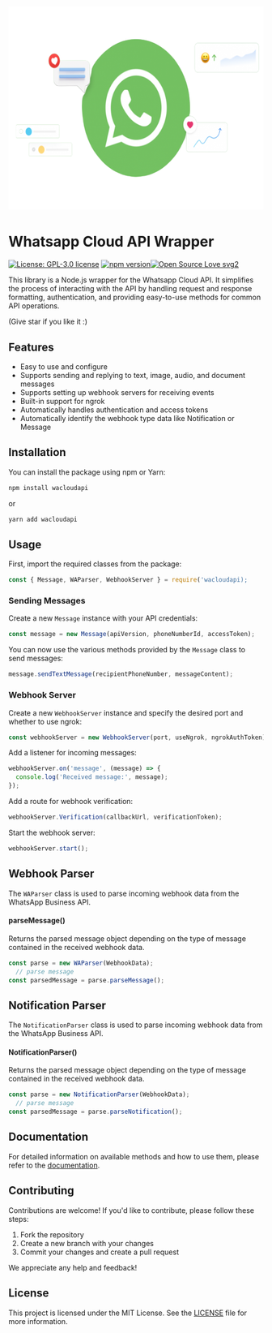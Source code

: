 
<h1 align="center">


  <br>
 

  <a href="https://imtaqin.id"> <img src="assets/logo.png" height="400"></a>
  
# Whatsapp Cloud API Wrapper
[![License: GPL-3.0 license](https://img.shields.io/github/license/fdciabdul/WhatsApp-Cloud-API-Wrapper?style=plastic)](https://opensource.org/licenses/Artistic-2.0)
[![npm version](https://badge.fury.io/js/wacloudapi.svg)](https://badge.fury.io/js/discord.js)[![Open Source Love svg2](https://badges.frapsoft.com/os/v2/open-source.svg?v=103)](https://github.com/ellerbrock/open-source-badges/)


 This library is a Node.js wrapper for the Whatsapp Cloud API. It simplifies the process of interacting with the API by handling request and response formatting, authentication, and providing easy-to-use methods for common API operations.

 (Give star if you like it :) 

## Features

-   Easy to use and configure
-   Supports sending and replying to text, image, audio, and document messages
-   Supports setting up webhook servers for receiving events
-   Built-in support for ngrok
-   Automatically handles authentication and access tokens
-  Automatically identify the webhook type data like Notification or Message

## Installation

You can install the package using npm or Yarn:

```bash
npm install wacloudapi
```
or

```bash
yarn add wacloudapi
```
## Usage

First, import the required classes from the package:



```javascript
const { Message, WAParser, WebhookServer } = require('wacloudapi);
```

### Sending Messages

Create a new `Message` instance with your API credentials:

```javascript
const message = new Message(apiVersion, phoneNumberId, accessToken);
```


You can now use the various methods provided by the `Message` class to send messages:


```javascript
message.sendTextMessage(recipientPhoneNumber, messageContent);
```

### Webhook Server

Create a new `WebhookServer` instance and specify the desired port and whether to use ngrok:

```javascript
const webhookServer = new WebhookServer(port, useNgrok, ngrokAuthToken);
```

Add a listener for incoming messages:

```javascript
webhookServer.on('message', (message) => {
  console.log('Received message:', message);
});
```

Add a route for webhook verification:

```javascript
webhookServer.Verification(callbackUrl, verificationToken);
```
Start the webhook server:

```javascript
webhookServer.start();
```

## Webhook Parser

The `WAParser` class is used to parse incoming webhook data from the WhatsApp Business API.


#### parseMessage()

Returns the parsed message object depending on the type of message contained in the received webhook data.
```javascript
const parse = new WAParser(WebhookData);
  // parse message
const parsedMessage = parse.parseMessage();
```
## Notification Parser

The `NotificationParser` class is used to parse incoming webhook data from the WhatsApp Business API.


#### NotificationParser()

Returns the parsed message object depending on the type of message contained in the received webhook data.
```javascript
const parse = new NotificationParser(WebhookData);
  // parse message
const parsedMessage = parse.parseNotification();
```

## Documentation

For detailed information on available methods and how to use them, please refer to the [documentation](/docs).

## Contributing

Contributions are welcome! If you'd like to contribute, please follow these steps:

1.  Fork the repository
2.  Create a new branch with your changes
3.  Commit your changes and create a pull request

We appreciate any help and feedback!

## License

This project is licensed under the MIT License. See the [LICENSE](/LICENSE) file for more information.
